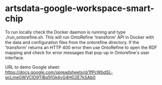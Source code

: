 # artsdata-google-workspace-smart-chip

To run locally check the Docker daemon is running and type ./run_ontorefine.sh. This will run OntoRefine 'transform' API in Docker with the data and configuration files from the ontorefine directory.  If the 'transform' returns an HTTP 400 error then use OntoRefine to open the RDF mapping and check for error messages that pop-up in Ontorefine's  user interface. 


URL to demo Google sheet:
https://docs.google.com/spreadsheets/d/1fPcWbdSL-gcLmeGWVCID9TjBq5fGk4vG4HG2E7kSAb0